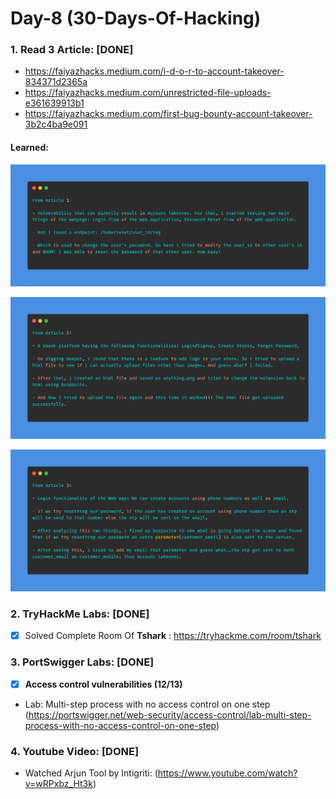 # Day-8 (30-Days-Of-Hacking)

### 1. Read 3 Article: [DONE]

- https://faiyazhacks.medium.com/i-d-o-r-to-account-takeover-834371d2365a
- https://faiyazhacks.medium.com/unrestricted-file-uploads-e361639913b1
- https://faiyazhacks.medium.com/first-bug-bounty-account-takeover-3b2c4ba9e091

#### Learned:


![Article_1](Day-8_Article-1.png)

![Article_2](Day-8_Article-2.png)

![Article_3](Day-8_Article-3.png)


### 2. TryHackMe Labs: [DONE]

 - [X] Solved Complete Room Of **Tshark** : https://tryhackme.com/room/tshark

### 3. PortSwigger Labs: [DONE]

 - [X] **Access control vulnerabilities (12/13)**
 -  Lab: Multi-step process with no access control on one step   (https://portswigger.net/web-security/access-control/lab-multi-step-process-with-no-access-control-on-one-step)

### 4. Youtube Video: [DONE]

- Watched Arjun Tool by Intigriti: (https://www.youtube.com/watch?v=wRPxbz_Ht3k)
